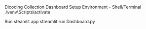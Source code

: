 Dicoding Collection Dashboard 
Setup Environment - Shell/Terminal
.\venv\Scripts\activate

Run steamlit app
streamlit run Dashboard.py
